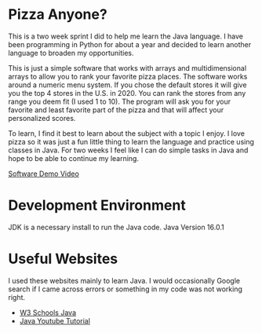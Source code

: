 # Pizza Anyone?

This is a two week sprint I did to help me learn the Java language. I have been programming in Python for about a year and decided to learn another language to broaden my opportunities. 

This is just a simple software that works with arrays and multidimensional arrays to allow you to rank your favorite pizza places. The software works around a numeric menu system. If you chose the default stores it will give you the top 4 stores in the U.S. in 2020. You can rank the stores from any range you deem fit (I used 1 to 10). The program will ask you for your favorite and least favorite part of the pizza and that will affect your personalized scores. 

To learn, I find it best to learn about the subject with a topic I enjoy. I love pizza so it was just a fun little thing to learn the language and practice using classes in Java. For two weeks I feel like I can do simple tasks in Java and hope to be able to continue my learning.

[Software Demo Video](http://youtube.link.goes.here)

# Development Environment

JDK is a necessary install to run the Java code.
Java Version 16.0.1

# Useful Websites
I used these websites mainly to learn Java. I would occasionally Google search if I came across errors or something in my code was not working right. 
* [W3 Schools Java](https://www.w3schools.com/java/)
* [Java Youtube Tutorial](https://youtu.be/eIrMbAQSU34)
